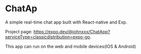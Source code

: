 # ChatAp
A simple real-time chat app built with React-native and Exp. 

Project page: https://expo.dev/@johnxxx/ChatApp?serviceType=classicdistribution=expo-go. 

This app can run on the web and mobile devices(IOS & Android)

